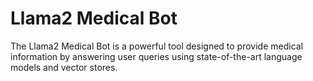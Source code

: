 

# Llama2 Medical Bot

The Llama2 Medical Bot is a powerful tool designed to provide medical information by answering user queries using state-of-the-art language models and vector stores. 



